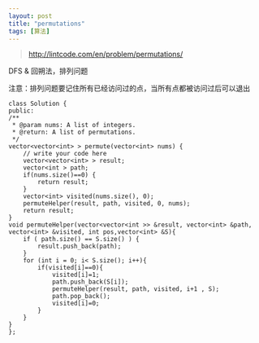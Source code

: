 ```yaml
---
layout: post
title: "permutations"
tags: [算法]
---
```

	

>http://lintcode.com/en/problem/permutations/

DFS & 回朔法，排列问题

注意：排列问题要记住所有已经访问过的点，当所有点都被访问过后可以退出

	
	class Solution {
	public:
    /**
     * @param nums: A list of integers.
     * @return: A list of permutations.
     */
    vector<vector<int> > permute(vector<int> nums) {
        // write your code here
        vector<vector<int> > result;
        vector<int > path;
        if(nums.size()==0) {
            return result;
        }
        vector<int> visited(nums.size(), 0); 
        permuteHelper(result, path, visited, 0, nums);
        return result;
    }
    void permuteHelper(vector<vector<int >> &result, vector<int> &path, vector<int> &visited, int pos,vector<int> &S){
        if ( path.size() == S.size() ) {
            result.push_back(path);
        }
        for (int i = 0; i< S.size(); i++){
            if(visited[i]==0){
                visited[i]=1;
                path.push_back(S[i]);
                permuteHelper(result, path, visited, i+1 , S);
                path.pop_back();
                visited[i]=0; 
            }
        }
    }
	};

